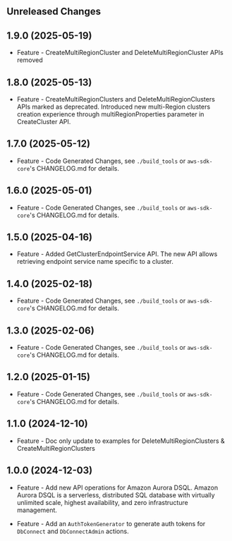 Unreleased Changes
------------------

1.9.0 (2025-05-19)
------------------

* Feature - CreateMultiRegionCluster and DeleteMultiRegionCluster APIs removed

1.8.0 (2025-05-13)
------------------

* Feature - CreateMultiRegionClusters and DeleteMultiRegionClusters APIs marked as deprecated. Introduced new multi-Region clusters creation experience through multiRegionProperties parameter in CreateCluster API.

1.7.0 (2025-05-12)
------------------

* Feature - Code Generated Changes, see `./build_tools` or `aws-sdk-core`'s CHANGELOG.md for details.

1.6.0 (2025-05-01)
------------------

* Feature - Code Generated Changes, see `./build_tools` or `aws-sdk-core`'s CHANGELOG.md for details.

1.5.0 (2025-04-16)
------------------

* Feature - Added GetClusterEndpointService API. The new API allows retrieving endpoint service name specific to a cluster.

1.4.0 (2025-02-18)
------------------

* Feature - Code Generated Changes, see `./build_tools` or `aws-sdk-core`'s CHANGELOG.md for details.

1.3.0 (2025-02-06)
------------------

* Feature - Code Generated Changes, see `./build_tools` or `aws-sdk-core`'s CHANGELOG.md for details.

1.2.0 (2025-01-15)
------------------

* Feature - Code Generated Changes, see `./build_tools` or `aws-sdk-core`'s CHANGELOG.md for details.

1.1.0 (2024-12-10)
------------------

* Feature - Doc only update to examples for DeleteMultiRegionClusters & CreateMultiRegionClusters

1.0.0 (2024-12-03)
------------------

* Feature - Add new API operations for Amazon Aurora DSQL. Amazon Aurora DSQL is a serverless, distributed SQL database with virtually unlimited scale, highest availability, and zero infrastructure management.

* Feature - Add an `AuthTokenGenerator` to generate auth tokens for `DbConnect` and `DbConnectAdmin` actions.
